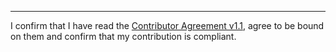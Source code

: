 

______________________________________
I confirm that I have read the [Contributor Agreement v1.1](https://github.com/tegonal/jelastic-cli-docker/blob/v0.1.0/.github/Contributor%20Agreement.txt), agree to be bound on them and confirm that my contribution is compliant.
